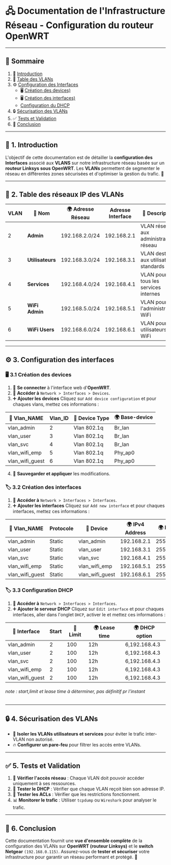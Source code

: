 # 🖧 Documentation de l'Infrastructure Réseau - Configuration du routeur OpenWRT

---

## 📖 Sommaire
1. 🎯 [Introduction](#1-introduction)
2. 📌 [Table des VLANs](#2-table-des-reseaux-ip-des-vlans)
3. ⚙️ [Configuration des Interfaces](#3-configuration-des-interfaces)
   - 🖥️ [Création des devices)](#31-creation-des-devices)
   - 🖥️ [Création des interfaces)](#32-creation-des-interfaces)
   -  [Configuration du DHCP](#33-configuration-dhcp)
4. 🔒 [Sécurisation des VLANs](#4-securisation-des-vlans)
5. ✅ [Tests et Validation](#5-tests-et-validation)
6. 🎯 [Conclusion](#6-conclusion)

---

## 🎯 1. Introduction
L'objectif de cette documentation est de détailler la **configuration des Interfaces** associé aux **VLANS** sur notre infrastructure réseau basée sur un **routeur Linksys sous OpenWRT**. Les **VLANs** permettent de segmenter le réseau en différentes zones sécurisées et d'optimiser la gestion du trafic. 🚀

---

## 📌 2. Table des réseaux IP des VLANs

| VLAN | 📛 **Nom** | 🌍 **Adresse Réseau** | **Adresse Interface** |📜 **Description** |
|------|-------------|------------------|------------------------|-----------------------------|
| 2   | **Admin**       | 192.168.2.0/24     | 192.168.2.1     | VLAN réservé aux administrateurs réseau |
| 3   | **Utilisateurs**| 192.168.3.0/24     | 192.168.3.1     | VLAN destiné aux utilisateurs standards |
| 4   | **Services**    | 192.168.4.0/24     | 192.168.4.1     | VLAN pour tous les services internes |
| 5   | **WiFi Admin**  | 192.168.5.0/24     | 192.168.5.1     | VLAN pour l'administration WiFi |
| 6   | **WiFi Users**  | 192.168.6.0/24     | 192.168.6.1     | VLAN pour les utilisateurs WiFi |

---

## ⚙️ 3. Configuration des interfaces

### 🖥️ 3.1 Création des devices
1. 🔗 **Se connecter** à l'interface web d'**OpenWRT**.
2. 🔄 **Accéder à** `Network > Interfaces > Devices`.
3. ➕ **Ajouter les devices** Cliquez sur `Add device configuration` et pour chaques vlans, mettez ces informations :
>   
|📜 **Vlan_NAME** | **Vlan_ID** | 📛 **Device Type** | 🌍 **Base-device** |
|-------------|---------------|-------------------------|-----------------------------|
| vlan_admin       | 2  | Vlan 802.1q     | Br_lan      |
| vlan_user        | 3  | Vlan 802.1q     | Br_lan      |
| vlan_svc         | 4  | Vlan 802.1q     | Br_lan      |
| vlan_wifi_emp    | 5  | Vlan 802.1q     | Phy_ap0     |
| vlan_wifi_guest  | 6  | Vlan 802.1q     | Phy_ap0     |

4. 💾 **Sauvegarder et appliquer** les modifications.

### 🏷️ 3.2 Création des interfaces
1. 🔄 **Accéder à** `Network > Interfaces > Interfaces`.
2. ➕ **Ajouter les interfaces** Cliquez sur `Add new interface` et pour chaques interfaces, mettez ces informations :
>   
|📜 **Vlan_NAME** | **Protocole** | 📛 **Device** | 🌍 **IPv4 Address** | 🌍 **IPv4 Mask** | 🌍 **IPv4 Gateway** |
|-------------|---------------|------------------------|-----------------------------|-----|-----|
| vlan_admin       | Static  | vlan_admin     | 192.168.2.1     | 255.255.255.0 | 192.168.0.240 |
| vlan_user        | Static  | vlan_user     | 192.168.3.1     | 255.255.255.0 | 192.168.0.240 |
| vlan_svc         | Static  | vlan_svc     | 192.168.4.1     | 255.255.255.0 | 192.168.0.240 |
| vlan_wifi_emp    | Static  | vlan_wifi_emp     | 192.168.5.1     | 255.255.255.0 | 192.168.0.240 |
| vlan_wifi_guest  | Static  | vlan_wifi_guest     | 192.168.6.1     | 255.255.255.0 | 192.168.0.240 |

### 🏷️ 3.3 Configuration DHCP
1. 🔄 **Accéder à** `Network > Interfaces > Interfaces`.
2. ➕ **Ajouter le serveur DHCP** Cliquez sur `Edit interface` et pour chaques interfaces, aller dans l'onglet `DHCP`, activer le et mettez ces informations :
>
|📜 **Interface** | **Start** | 📛 **Limit** | 🌍 **Lease time** | 🌍 **DHCP option** |
|------------------|----|------|---------|---------------|
| vlan_admin       | 2  | 100  | 12h     | 6,192.168.4.3 |
| vlan_user        | 2  | 100  | 12h     | 6,192.168.4.3 |
| vlan_svc         | 2  | 100  | 12h     | 6,192.168.4.3 |
| vlan_wifi_emp    | 2  | 100  | 12h     | 6,192.168.4.3 |
| vlan_wifi_guest  | 2  | 100  | 12h     | 6,192.168.4.3 |

###### *note : start,limit et lease time à déterminer, pas définitif pr l'instant*
---

## 🔒 4. Sécurisation des VLANs

- 🛑 **Isoler les VLANs utilisateurs et services** pour éviter le trafic inter-VLAN non autorisé.
- 🔥 **Configurer un pare-feu** pour filtrer les accès entre VLANs.

---

## ✅ 5. Tests et Validation

1. 🔎 **Vérifier l'accès réseau** : Chaque VLAN doit pouvoir accéder uniquement à ses ressources.
2. 🔄 **Tester le DHCP** : Vérifier que chaque VLAN reçoit bien son adresse IP.
3. 🚨 **Tester les ACLs** : Vérifier que les restrictions fonctionnent.
4. 📊 **Monitorer le trafic** : Utiliser `tcpdump` ou `Wireshark` pour analyser le trafic.

---

## 🎯 6. Conclusion
Cette documentation fournit une **vue d'ensemble complète** de la configuration des VLANs sur **OpenWRT (routeur Linksys)** et le **switch Netgear** `(192.168.0.115)`. Assurez-vous de **tester et sécuriser** votre infrastructure pour garantir un réseau performant et protégé. 🚀
